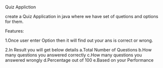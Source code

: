 Quiz Appliction

create a Quiz Application in java where we have set of quetions and options for them.

Features:

1.Once user enter Option then it will find out your ans is correct or wrong.




2.In Result you will get below details
    a.Total Number of Questions
    b.How many questions you answered correctly
    c.How many questions you answered wrongly
    d.Percentage out of 100
    e.Based on your Performance
